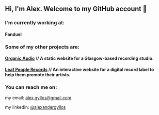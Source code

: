 ## Hi, I'm Alex. Welcome to my GitHub account 👋

<!--### Here are some of my most recent projects:

www.annajwaterston.com - Graphic Designer / Illustrator Portfolio Website

https://momentum-experience.herokuapp.com - Audio-Visual Web App
-->

### I'm currently working at:

#### Fanduel

<!-- #### [Trackographics](https://www.trackographics.com) // Building a mileage and Co2 emissions tracking for mobile and web. -->
<!--A volunteering project for the Scottish Tech Arm building a mobile app for Asylum Seekers.
-->

### Some of my other projects are:

#### [Organic Audio](https://www.theorganicaudio.com) // A static website for a Glasgow-based recording studio.

#### [Leaf People Records](https://www.leafpeople.uk) // An interactive website for a digital record label to help them promote their artists.

<!-- #### [Momentum](https://momentum-experience.herokuapp.com/) // An interactive web app that makes use of your webcam and machine learning to make music. -->

### You can reach me on:

my email:
alex.gyllos@gmail.com

my linkedin:
[@alexandergyllos](https://www.linkedin.com/in/alexander-gyllos/)

<!--
**alexgyllos/alexgyllos** is a ✨ _special_ ✨ repository because its `README.md` (this file) appears on your GitHub profile.

Here are some ideas to get you started:

- 🔭 I’m currently working on ...
- 🌱 I’m currently learning ...
- 👯 I’m looking to collaborate on ...
- 🤔 I’m looking for help with ...
- 💬 Ask me about ...
- 📫 How to reach me: ...
- 😄 Pronouns: ...
- ⚡ Fun fact: ...
-->
